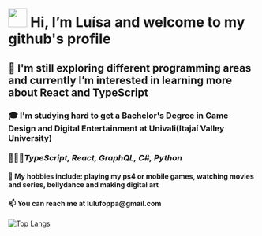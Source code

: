 <h1> <img src="https://media.giphy.com/media/hvRJCLFzcasrR4ia7z/giphy.gif" width="38px"> Hi, I’m Luísa and welcome to my github's profile</h1>
<h2>🌱 I'm still exploring different programming areas and currently I’m interested in learning more about React and TypeScript </h2>
<h3>🎓 I'm studying hard to get a Bachelor's Degree in Game Design and Digital Entertainment at Univali(Itajaí Valley University)
<br><br>👩🏻‍💻<em>TypeScript, React, GraphQL, C#, Python</em>
<h4>👀 My hobbies include: <span>playing my ps4 or mobile games, watching movies and series, bellydance and making digital art</span> </h4>
<h4>📫 You can reach me at lulufoppa@gmail.com</h5>
<!--  <div class="badge-base LI-profile-badge" data-locale="pt_BR" data-size="medium" data-theme="dark" data-type="VERTICAL" data-vanity="luísa-rodrigues-foppa-513b9b182" data-version="v1"><a class="badge-base__link LI-simple-link" href="https://br.linkedin.com/in/lu%C3%ADsa-rodrigues-foppa-513b9b182?trk=profile-badge">Luísa Rodrigues Foppa</a></div> -->
             
[![Top Langs](https://github-readme-stats.vercel.app/api/top-langs/?username=luisaarf&layout=compact)](https://github.com/anuraghazra/github-readme-stats)
